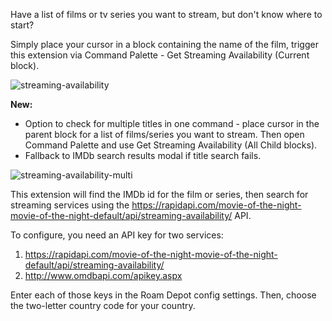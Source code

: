 Have a list of films or tv series you want to stream, but don't know where to start?

Simply place your cursor in a block containing the name of the film, trigger this extension via Command Palette - Get Streaming Availability (Current block).

![streaming-availability](https://user-images.githubusercontent.com/6857790/191479333-b68b09b7-7338-452c-8b2c-cc160d6bad72.gif)

**New:**
- Option to check for multiple titles in one command - place cursor in the parent block for a list of films/series you want to stream. Then open Command Palette and use Get Streaming Availability (All Child blocks).
- Fallback to IMDb search results modal if title search fails.

![streaming-availability-multi](https://user-images.githubusercontent.com/6857790/192084925-b045213d-b2cb-4a26-9e79-16be83a4d264.gif)

This extension will find the IMDb id for the film or series, then search for streaming services using the https://rapidapi.com/movie-of-the-night-movie-of-the-night-default/api/streaming-availability/ API.

To configure, you need an API key for two services:
1. https://rapidapi.com/movie-of-the-night-movie-of-the-night-default/api/streaming-availability/
2. http://www.omdbapi.com/apikey.aspx

Enter each of those keys in the Roam Depot config settings. Then, choose the two-letter country code for your country.
